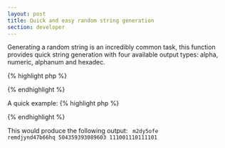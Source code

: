 ```yaml
---
layout: post
title: Quick and easy random string generation
section: developer
---
```

Generating a random string is an incredibly common task, this function provides quick string generation with four available output types: alpha, numeric, alphanum and hexadec.

{% highlight php %}
<?php
/**
 * Generate and return a random string
 *
 * The default string returned is 8 alphanumeric characters.
 *
 * The type of string returned can be changed with the output parameter.
 * Four types are available: alpha, numeric, alphanum and hexadec. 
 *
 * If the output parameter does not match one of the above, then the string
 * supplied is used.
 *
 * @author      Aidan Lister &lt;aidan@php.net&gt;
 * @version     2.1.0
 * @link        http://aidanlister.com/2004/04/quick-and-easy-random-string-generation/
 * @param       int     $length  Length of string to be generated
 * @param       string  $seeds   Seeds string should be generated from
 */
function str_rand($length = 8, $output = 'alphanum')
{
    // Possible seeds
    $outputs['alpha']    = 'abcdefghijklmnopqrstuvwqyz';
    $outputs['numeric']  = '0123456789';
    $outputs['alphanum'] = 'abcdefghijklmnopqrstuvwqyz0123456789';
    $outputs['hexadec']  = '0123456789abcdef';
 
    // Choose seed
    if (isset($outputs[$output])) {
        $output = $outputs[$output];
    }
 
    // Seed generator
    list($usec, $sec) = explode(' ', microtime());
    $seed = (float) $sec + ((float) $usec * 100000);
    mt_srand($seed);
 
    // Generate
    $str = '';
    $output_count = strlen($output);
    for ($i = 0; $length &gt; $i; $i++) {
        $str .= $output{mt_rand(0, $output_count - 1)};
    }
 
    return $str;
}
?>
{% endhighlight %}

A quick example:
{% highlight php %}
<?php
// Simple
echo str_rand();
 
// Longer
echo str_rand(15);
 
// Really big number
echo str_rand(15, 'numeric');
 
// Custom seeds
echo str_rand(15, '01');
?>
{% endhighlight %}

This would produce the following output:
<code>
m2dy5ofe
remdjynd47b66hq
504359393089603
111001110111101
</code>